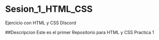 # Sesion_1_HTML_CSS
Ejercicio con HTML y CSS DIscord

##Descripcion
Este es el primer Repositorio para HTML y CSS Practica 1
